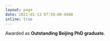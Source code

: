 ```yaml
---
layout: page
date: 2021-01-13 07:59:00-0400
inline: true
---
```


Awarded as <b>Outstanding Beijing PhD graduate</b>.